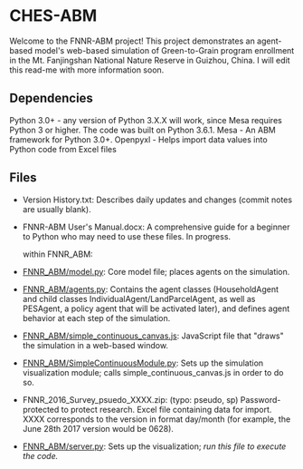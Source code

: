 # CHES-ABM

Welcome to the FNNR-ABM project! This project demonstrates an agent-based model's web-based simulation of Green-to-Grain program enrollment in the Mt. Fanjingshan National Nature Reserve in Guizhou, China. I will edit this read-me with more information soon.

## Dependencies

Python 3.0+ - any version of Python 3.X.X will work, since Mesa requires Python 3 or higher. The code was built on Python 3.6.1.
Mesa - An ABM framework for Python 3.0+.
Openpyxl - Helps import data values into Python code from Excel files

## Files

* Version History.txt: Describes daily updates and changes (commit notes are usually blank).
* FNNR-ABM User's Manual.docx: A comprehensive guide for a beginner to Python who may need to use these files. In progress.

  within FNNR_ABM:

* [FNNR_ABM/model.py](FNNR_ABM/model.py): Core model file; places agents on the simulation.
* [FNNR_ABM/agents.py](FNNR_ABM/agents.py): Contains the agent classes (HouseholdAgent and child classes IndividualAgent/LandParcelAgent, as well as PESAgent, a policy agent that will be activated later), and defines agent behavior at each step of the simulation. 
* [FNNR_ABM/simple_continuous_canvas.js](FNNR_ABM/simple_continuous_canvas.js): JavaScript file that "draws" the simulation in a web-based window.
* [FNNR_ABM/SimpleContinuousModule.py](FNNR_ABM/SimpleContinuousModule.py): Sets up the simulation visualization module; calls simple_continuous_canvas.js in order to do so.
* FNNR_2016_Survey_psuedo_XXXX.zip: (typo: pseudo, sp) Password-protected to protect research. Excel file containing data for import. XXXX corresponds to the version in format day/month (for example, the June 28th 2017 version would be 0628).
* [FNNR_ABM/server.py](FNNR_ABM/server.py): Sets up the visualization; *run this file to execute the code.*
